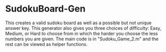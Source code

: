 # SudokuBoard-Gen
This creates a valid sudoku board as well as a possible but not unique answer key. This generator also gives you three choices of difficulty: Easy, Medium, or Hard to choose from in which the harder you choose the less numbers you are given. The main code is in "Sudoku_Game_2.m" and the rest can be viewed as helper functions.
